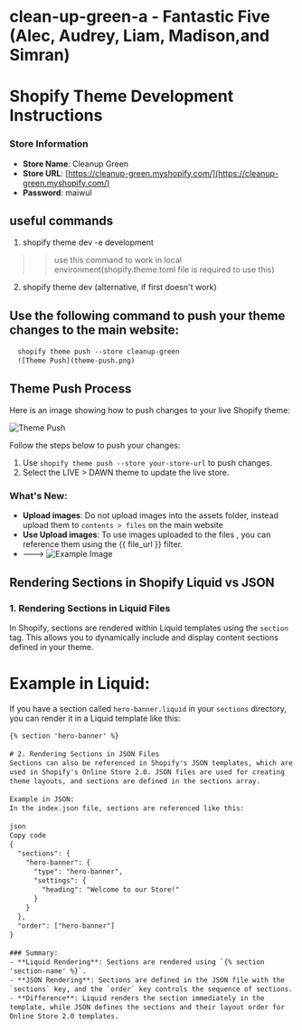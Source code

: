 # clean-up-green-a - Fantastic Five (Alec, Audrey, Liam, Madison,and Simran)

# Shopify Theme Development Instructions

### Store Information
- **Store Name**: Cleanup Green  
- **Store URL**: [https://cleanup-green.myshopify.com/](https://cleanup-green.myshopify.com/)
- **Password**: maiwul

## useful commands
 1. shopify theme dev -e development
  >> use this command to work in local environment(shopify.theme.toml file is required to use this)
  2. shopify theme dev  (alternative, if first doesn't work)
   ## Use the following command to push your theme changes to the main website:
      shopify theme push --store cleanup-green
      ![Theme Push](theme-push.png)

## Theme Push Process

Here is an image showing how to push changes to your live Shopify theme:

![Theme Push](../theme-push.png)

Follow the steps below to push your changes:
1. Use `shopify theme push --store your-store-url` to push changes.
2. Select the LIVE > DAWN theme to update the live store.


### What's New:
- **Upload images**: Do not upload images into the assets folder, instead upload them to `contents > files` on the main website
- **Use Upload images**: To use images uploaded to the files , you can reference them using the {{ file_url }} filter.
- ---> <img src="{{ 'example-image.jpg' | file_url }}" alt="Example Image">


## Rendering Sections in Shopify Liquid vs JSON

### 1. **Rendering Sections in Liquid Files**

In Shopify, sections are rendered within Liquid templates using the `section` tag. This allows you to dynamically include and display content sections defined in your theme.

# Example in Liquid:

If you have a section called `hero-banner.liquid` in your `sections` directory, you can render it in a Liquid template like this:

```liquid
{% section 'hero-banner' %} 

# 2. Rendering Sections in JSON Files
Sections can also be referenced in Shopify's JSON templates, which are used in Shopify's Online Store 2.0. JSON files are used for creating theme layouts, and sections are defined in the sections array.

Example in JSON:
In the index.json file, sections are referenced like this:

json
Copy code
{
  "sections": {
    "hero-banner": {
      "type": "hero-banner",
      "settings": {
        "heading": "Welcome to our Store!"
      }
    }
  },
  "order": ["hero-banner"]
}

### Summary:
- **Liquid Rendering**: Sections are rendered using `{% section 'section-name' %}`.
- **JSON Rendering**: Sections are defined in the JSON file with the `sections` key, and the `order` key controls the sequence of sections.
- **Difference**: Liquid renders the section immediately in the template, while JSON defines the sections and their layout order for Online Store 2.0 templates.


